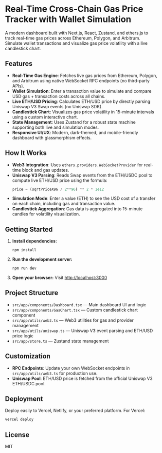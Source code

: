 # Real-Time Cross-Chain Gas Price Tracker with Wallet Simulation

A modern dashboard built with Next.js, React, Zustand, and ethers.js to track real-time gas prices across Ethereum, Polygon, and Arbitrum. Simulate wallet transactions and visualize gas price volatility with a live candlestick chart.

## Features

- **Real-Time Gas Engine**: Fetches live gas prices from Ethereum, Polygon, and Arbitrum using native WebSocket RPC endpoints (no third-party APIs).
- **Wallet Simulation**: Enter a transaction value to simulate and compare USD gas + transaction costs across all chains.
- **Live ETH/USD Pricing**: Calculates ETH/USD price by directly parsing Uniswap V3 Swap events (no Uniswap SDK).
- **Candlestick Chart**: Visualizes gas price volatility in 15-minute intervals using a custom interactive chart.
- **State Management**: Uses Zustand for a robust state machine supporting both live and simulation modes.
- **Responsive UI/UX**: Modern, dark-themed, and mobile-friendly dashboard with glassmorphism effects.

## How It Works

- **Web3 Integration**: Uses `ethers.providers.WebSocketProvider` for real-time block and gas updates.
- **Uniswap V3 Parsing**: Reads Swap events from the ETH/USDC pool to compute live ETH/USD price using the formula:
  ```js
  price = (sqrtPriceX96 / 2**96) ** 2 * 1e12
  ```
- **Simulation Mode**: Enter a value (ETH) to see the USD cost of a transfer on each chain, including gas and transaction value.
- **Candlestick Aggregation**: Gas data is aggregated into 15-minute candles for volatility visualization.

## Getting Started

1. **Install dependencies:**
   ```bash
   npm install
   ```
2. **Run the development server:**
   ```bash
   npm run dev
   ```
3. **Open your browser:**
   Visit [http://localhost:3000](http://localhost:3000)

## Project Structure

- `src/app/components/Dashboard.tsx` — Main dashboard UI and logic
- `src/app/components/GasChart.tsx` — Custom candlestick chart component
- `src/app/utils/web3.ts` — Web3 utilities for gas and provider management
- `src/app/utils/uniswap.ts` — Uniswap V3 event parsing and ETH/USD price logic
- `src/app/store.ts` — Zustand state management

## Customization
- **RPC Endpoints**: Update your own WebSocket endpoints in `src/app/utils/web3.ts` for production use.
- **Uniswap Pool**: ETH/USD price is fetched from the official Uniswap V3 ETH/USDC pool.

## Deployment
Deploy easily to Vercel, Netlify, or your preferred platform. For Vercel:
```bash
vercel deploy
```

## License
MIT
